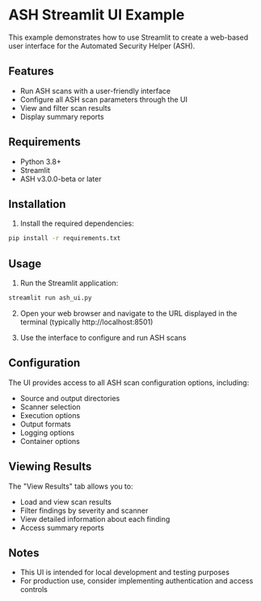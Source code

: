 # ASH Streamlit UI Example

This example demonstrates how to use Streamlit to create a web-based user interface for the Automated Security Helper (ASH).

## Features

- Run ASH scans with a user-friendly interface
- Configure all ASH scan parameters through the UI
- View and filter scan results
- Display summary reports

## Requirements

- Python 3.8+
- Streamlit
- ASH v3.0.0-beta or later

## Installation

1. Install the required dependencies:

```bash
pip install -r requirements.txt
```

## Usage

1. Run the Streamlit application:

```bash
streamlit run ash_ui.py
```

2. Open your web browser and navigate to the URL displayed in the terminal (typically http://localhost:8501)

3. Use the interface to configure and run ASH scans

## Configuration

The UI provides access to all ASH scan configuration options, including:

- Source and output directories
- Scanner selection
- Execution options
- Output formats
- Logging options
- Container options

## Viewing Results

The "View Results" tab allows you to:

- Load and view scan results
- Filter findings by severity and scanner
- View detailed information about each finding
- Access summary reports

## Notes

- This UI is intended for local development and testing purposes
- For production use, consider implementing authentication and access controls